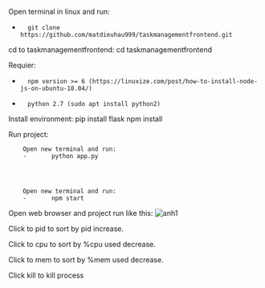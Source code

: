 Open terminal in linux and run:
-       git clone https://github.com/matdieuhau999/taskmanagementfrontend.git

cd to taskmanagementfrontend: 
        cd taskmanagementfrontend

Requier:
-       npm version >= 6 (https://linuxize.com/post/how-to-install-node-js-on-ubuntu-18.04/)
-       python 2.7 (sudo apt install python2)


Install environment:
        pip install flask 
        npm install
        
Run project:


        Open new terminal and run:    
        -       python app.py
                
                
                
                
        Open new terminal and run:    
        -       npm start
        
Open web browser and project run like this:
![anh1](https://github.com/matdieuhau999/taskmanagementfrontend/blob/master/103313974_2877410619152889_6551575532086816357_n.png)


Click to pid to sort by pid increase.

Click to cpu to sort by %cpu used decrease.

Click to mem to sort by %mem used decrease.

Click kill to kill process

        
        
        


